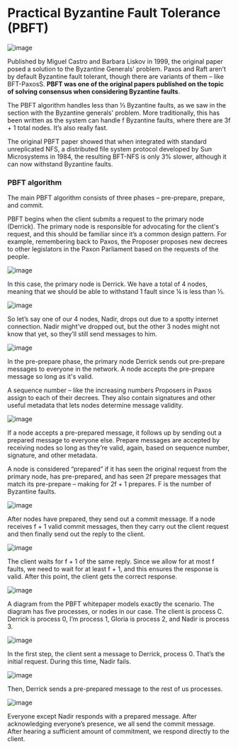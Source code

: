 # Practical Byzantine Fault Tolerance (PBFT)
![image](https://github.com/adeliafebriani/Tijarah-Blockchain-Notes/assets/162258265/9f0e57e0-c950-45c3-9350-d9ce8798b754)

Published by Miguel Castro and Barbara Liskov in 1999, the original paper posed a solution to the Byzantine Generals' problem. Paxos and Raft aren’t by default Byzantine fault tolerant, though there are variants of them – like BFT-PaxosS. **PBFT was one of the original papers published on the topic of solving consensus when considering Byzantine faults**.

The PBFT algorithm handles less than ⅓ Byzantine faults, as we saw in the section with the Byzantine generals' problem. More traditionally, this has been written as the system can handle
f Byzantine faults, where there are 3f + 1 total nodes. It’s also really fast.

The original PBFT paper showed that when integrated with standard unreplicated NFS, a distributed file system protocol developed by Sun Microsystems in 1984, the resulting BFT-NFS is only 3% slower, although it can now withstand
Byzantine faults.

### PBFT algorithm

The main PBFT algorithm consists of three phases – pre-prepare, prepare, and commit. 

PBFT begins when the client submits a request to the primary node (Derrick). The primary node is responsible for advocating for the client's request, and this should be familiar since it’s a common design pattern. For example, remembering back to Paxos, the Proposer proposes new decrees to other legislators in the Paxon Parliament based on the requests of the people.

![image](https://github.com/adeliafebriani/Tijarah-Blockchain-Notes/assets/162258265/3c0e3945-0f3c-46ac-9117-fd747794bebf)

In this case, the primary node is Derrick. We have a total of 4 nodes, meaning that we
should be able to withstand 1 fault since ¼ is less than ⅓. 

![image](https://github.com/adeliafebriani/Tijarah-Blockchain-Notes/assets/162258265/aaba0db7-0f62-4c36-ba07-f00409ed5a87)

So let’s say one of our 4 nodes, Nadir, drops out due to a spotty internet connection. Nadir might’ve dropped out, but the other 3 nodes might not know that yet, so they’ll
still send messages to him.

![image](https://github.com/adeliafebriani/Tijarah-Blockchain-Notes/assets/162258265/6765d2ee-1c71-4f94-9e4e-0174eee89672)

In the pre-prepare phase, the primary node Derrick sends out pre-prepare messages to everyone in the network. A node accepts the pre-prepare message so long as it's valid. 

A sequence number – like the increasing numbers Proposers in Paxos assign to each of their decrees. They also contain signatures and other useful metadata that lets nodes determine message validity.

![image](https://github.com/adeliafebriani/Tijarah-Blockchain-Notes/assets/162258265/86d7753e-62fa-4364-8451-8ac7458d679a)

If a node accepts a pre-prepared message, it follows up by sending out a prepared message to everyone else. Prepare messages are accepted by receiving nodes so long as they’re valid, again, based on sequence number, signature, and other metadata. 

A node is considered “prepared” if it has seen the original request from the primary node, has pre-prepared, and has seen 2f prepare messages that match its pre-prepare – making for 2f + 1 prepares. F is the number of Byzantine faults.

![image](https://github.com/adeliafebriani/Tijarah-Blockchain-Notes/assets/162258265/b2f4d78b-9939-4f2e-a49c-0b53b516cba6)

After nodes have prepared, they send out a commit message. If a node receives f + 1 valid commit messages, then they carry out the client request and then finally send out the reply to the client. 

![image](https://github.com/adeliafebriani/Tijarah-Blockchain-Notes/assets/162258265/dd2fe06d-fe2c-498f-9b63-134c4cb95f5b)

The client waits for f + 1 of the same reply. Since we allow for at most f faults, we need to wait for at least f + 1, and this ensures the response is valid. After this point, the client gets the correct response. 

![image](https://github.com/adeliafebriani/Tijarah-Blockchain-Notes/assets/162258265/2dcd2f6c-c1a1-4d55-863c-47d712348d38)

A diagram from the PBFT whitepaper models exactly the scenario. The diagram has five processes, or nodes in our case. The client is process C. Derrick is process 0, I’m process 1, Gloria is process 2, and Nadir is process 3.

![image](https://github.com/adeliafebriani/Tijarah-Blockchain-Notes/assets/162258265/11a94c83-3e73-4ff9-b60c-651f48d08799)

In the first step, the client sent a message to Derrick, process 0. That’s the initial request. During this time, Nadir fails.

![image](https://github.com/adeliafebriani/Tijarah-Blockchain-Notes/assets/162258265/1c9fad4d-baf0-4af5-b6b1-52edfd777226)

Then, Derrick sends a pre-prepared message to the rest of us processes. 

![image](https://github.com/adeliafebriani/Tijarah-Blockchain-Notes/assets/162258265/ba59e71b-fe58-4070-b997-3047e063d7ae)

Everyone except Nadir responds with a prepared message. After acknowledging everyone’s presence, we all send the commit message. After hearing a sufficient amount of commitment, we respond directly to the client.
